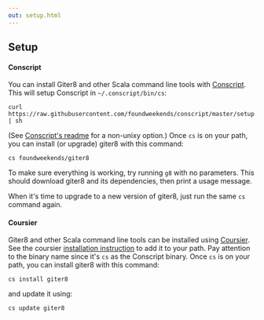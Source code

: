```yaml
---
out: setup.html
---
```


Setup
-----

#### Conscript

You can install Giter8 and other Scala command line tools with
[Conscript][cs]. This will setup Conscript in `~/.conscript/bin/cs`:

    curl https://raw.githubusercontent.com/foundweekends/conscript/master/setup.sh | sh

(See [Conscript's readme][cs] for a non-unixy option.) Once `cs` is
on your path, you can install (or upgrade) giter8 with this command:

    cs foundweekends/giter8

[cs]: http://www.foundweekends.org/conscript/setup.html

To make sure everything is working, try running `g8` with no
parameters. This should download giter8 and its dependencies, then print
a usage message.

When it's time to upgrade to a new version of giter8, just run the
same `cs` command again.

#### Coursier

Giter8 and other Scala command line tools can be installed using [Coursier](https://get-coursier.io/). 
See the coursier [installation instruction](https://get-coursier.io/docs/cli-installation) to add it to your path.
Pay attention to the binary name since it's `cs` as the Conscript binary. Once `cs` is
on your path, you can install giter8 with this command:

    cs install giter8

and update it using:

    cs update giter8
